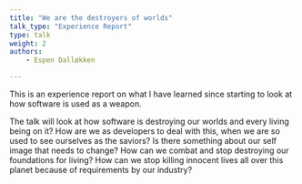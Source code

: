 ```yaml
---
title: "We are the destroyers of worlds"
talk_type: "Experience Report"
type: talk
weight: 2
authors:
    - Espen Dalløkken

---
```

This is an experience report on what I have learned since starting to look at how software is used as a weapon.

The talk will look at how software is destroying our worlds and every living being on it? 
How are we as developers to deal with this, when we are so used to see ourselves as the saviors? 
Is there something about our self image that needs to change?
How can we combat and stop destroying our foundations for living? How can we stop killing innocent lives all over this planet because of requirements by our industry?
